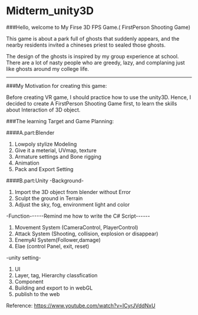 # Midterm_unity3D
 ###Hello, welcome to My Firse 3D FPS Game.( FirstPerson Shooting Game)

 This game is about a park full of ghosts that suddenly appears, and the nearby residents  invited a chineses priest to sealed those ghosts. 
 
 The design of the ghosts is inspired by my group experience at school.
 There are a lot of nasty people who are greedy, lazy, and complaning just like ghosts around my college life.

 ----------------------------------------------------------------
 ###My Motivation for creating this game: 

 Before creating VR game, I should practice how to use the unity3D.
 Hence, I decided to create A FirstPerson Shooting Game first, to learn the skills about Interaction of 3D object.


 ###The learning Target and Game Planning:
 
 ####A.part:Blender
 1. Lowpoly stylize Modeling
 2. Give it a meterial, UVmap, texture
 3. Armature settings and Bone rigging
 4. Animation
 5. Pack and Export Setting

 ####B.part:Unity
 -Background-
 1. Import the 3D object from blender without Error
 2. Sculpt the ground in Terrain
 3. Adjust the sky, fog, environment light and color

 -Function------Remind me how to write the C# Script------
 1. Movement System (CameraControl, PlayerControl)
 2. Attack System (Shooting, collision, explosion or disappear)
 3. EnemyAI System(Follower,damage)
 4. Elae (control Panel, exit, reset)

 -unity setting-
 1. UI
 2. Layer, tag, Hierarchy classfication
 3. Component
 4. Building and export to in webGL
 5. publish to the web


Reference:
 https://www.youtube.com/watch?v=ICyrJVddNxU